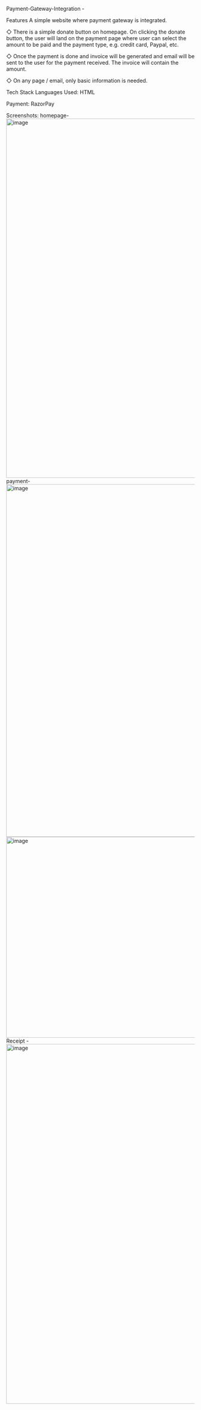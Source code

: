 
Payment-Gateway-Integration - 

Features
A simple website where payment gateway is integrated.

◇ There is a simple donate button on homepage. On clicking the donate button, the user will land on the payment page where user can select the amount to be paid and the payment type, e.g. credit card, Paypal, etc.

◇ Once the payment is done and invoice will be generated and email will be sent to the user for the payment received. The invoice will contain the amount.

◇ On any page / email, only basic information is needed.

Tech Stack
Languages Used: HTML

Payment: RazorPay

Screenshots:
homepage-
<img width="959" alt="image" src="https://user-images.githubusercontent.com/84771860/207407976-b6a53674-a969-4e53-aeaf-f7ddb0884882.png">
payment-
<img width="941" alt="image" src="https://user-images.githubusercontent.com/84771860/207408296-834a6a82-dac1-49bc-96d9-717c098ab07c.png">
<img width="536" alt="image" src="https://user-images.githubusercontent.com/84771860/207408622-11f331a9-fa4d-48e8-a7dc-b9d451ca588b.png">
Receipt -
<img width="960" alt="image" src="https://user-images.githubusercontent.com/84771860/207409070-7b0edde1-4e61-4640-baf0-8597eeefb240.png">

